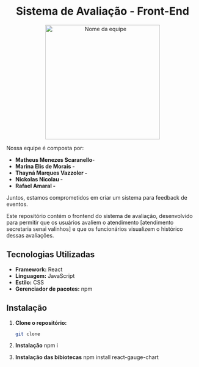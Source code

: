 <h1 align="center">Sistema de Avaliação - Front-End </h1>

<div align="center">
  <img src="https://i.imgur.com/9hSrsWQ.png" alt="Nome da equipe"  width="300" height="300">
</div>

Nossa equipe é composta por:

- **Matheus Menezes Scaranello**-
- **Marina Elis de Morais -**
- **Thayná Marques Vazzoler -**
- **Nickolas Nicolau  -**
- **Rafael Amaral -**

Juntos, estamos comprometidos em criar um sistema para feedback de eventos.

Este repositório contém o frontend do sistema de avaliação, desenvolvido para permitir que os usuários avaliem o atendimento [atendimento secretaria senai valinhos] e que os funcionários visualizem o histórico dessas avaliações.

## Tecnologias Utilizadas
* **Framework:** React
* **Linguagem:** JavaScript
* **Estilo:** CSS
* **Gerenciador de pacotes:** npm

## Instalação
1. **Clone o repositório:**
   ```bash
   git clone 

2. **Instalação**
    npm i 
    
3. **Instalação das bibiotecas**
   npm install react-gauge-chart

